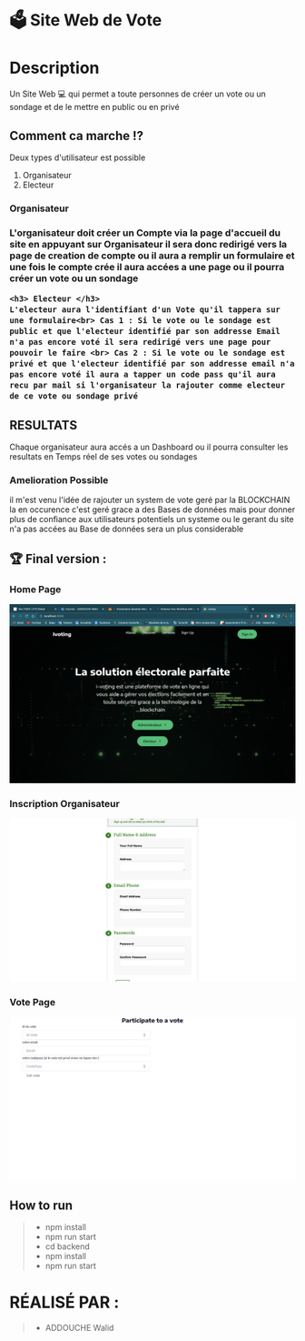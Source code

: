 # 🗳️ Site Web de Vote


<h1> Description </h1>
<p> Un Site Web  💻 qui permet a toute personnes de créer un vote ou un sondage 
et de le mettre en public ou en privé 
</p>
<h2> Comment ca marche ⁉️</h2>
<p>Deux types d'utilisateur est possible</p>

1. Organisateur 
2. Electeur
<h3> Organisateur<h3/>
    L'organisateur doit créer un Compte via la page d'accueil du site en appuyant sur Organisateur il sera donc redirigé vers la page de creation de compte ou il aura a remplir un formulaire et une fois le compte crée
il aura accées a une page ou il pourra créer un vote ou un sondage
    
    <h3> Electeur </h3>
    L'electeur aura l'identifiant d'un Vote qu'il tappera sur une formulaire<br> Cas 1 : Si le vote ou le sondage est public et que l'electeur identifié par son addresse Email n'a pas encore voté il sera redirigé vers une page pour pouvoir le faire <br> Cas 2 : Si le vote ou le sondage est privé et que l'electeur identifié par son addresse email n'a pas encore voté il aura a tapper un code pass qu'il aura recu par mail si l'organisateur la rajouter comme electeur de ce vote ou sondage privé 



<h2> RESULTATS </h2>
Chaque organisateur aura accés a un Dashboard ou il pourra consulter les resultats en Temps réel de ses votes ou sondages
<h3> Amelioration Possible</h3>
il m'est venu l'idée de rajouter un system de vote geré par la BLOCKCHAIN la en occurence c'est geré grace a des Bases de données mais pour donner plus de confiance aux utilisateurs potentiels un systeme ou le gerant du site n'a pas accées au Base de données sera un plus considerable 
<h2> 🏆 Final version :</h2>
<h3> Home Page</h3>
<img src="Home.png" alt="">
<h3> Inscription Organisateur </h3>
<img src="Organisateur.png" alt="">
<h3>Vote Page</h3>
<img src="vote.png" alt="">

<h2> How to run </h2>


> - npm install
> - npm run start
> - cd backend 
> - npm install 
> - npm run start

<h1>  RÉALISÉ PAR : </h1>

> - ADDOUCHE Walid


